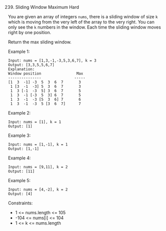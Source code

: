 239. Sliding Window Maximum
Hard

You are given an array of integers `nums`, there is a sliding window of size `k` which is moving from the very left of the array to the very right. You can only see the `k` numbers in the window. Each time the sliding window moves right by one position.

Return the max sliding window.

 

Example 1:

```
Input: nums = [1,3,-1,-3,5,3,6,7], k = 3
Output: [3,3,5,5,6,7]
Explanation: 
Window position                Max
---------------               -----
[1  3  -1] -3  5  3  6  7       3
 1 [3  -1  -3] 5  3  6  7       3
 1  3 [-1  -3  5] 3  6  7       5
 1  3  -1 [-3  5  3] 6  7       5
 1  3  -1  -3 [5  3  6] 7       6
 1  3  -1  -3  5 [3  6  7]      7
```

Example 2:

```
Input: nums = [1], k = 1
Output: [1]
```

Example 3:

```
Input: nums = [1,-1], k = 1
Output: [1,-1]
```

Example 4:

```
Input: nums = [9,11], k = 2
Output: [11]
```

Example 5:

```
Input: nums = [4,-2], k = 2
Output: [4]
```

Constraints:

- 1 <= nums.length <= 105
- -104 <= nums[i] <= 104
- 1 <= k <= nums.length